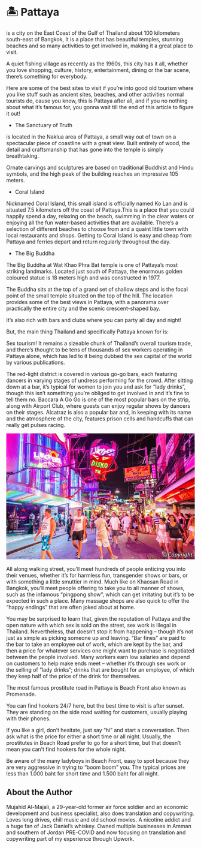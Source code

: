﻿# 🏝️ Pattaya 

is a city on the East Coast of the Gulf of Thailand about 100 kilometers south-east of Bangkok, It is a place that has beautiful temples, stunning beaches and so many activities to get involved in, making it a great place to visit.

A quiet fishing village as recently as the 1960s, this city has it all, whether you love shopping, culture, history, entertainment, dining or the bar scene, there’s something for everybody.

Here are some of the best sites to visit if you’re into good old tourism where you like stuff such as ancient sites, beaches, and other activities normal tourists do, cause you know, this is Pattaya after all, and if you no nothing about what it’s famous for, you gonna wait till the end of this article to figure it out!

- The Sanctuary of Truth 

is located in the Naklua area of Pattaya, a small way out of town on a spectacular piece of coastline with a great view. Built entirely of wood, the detail and craftsmanship that has gone into the temple is simply breathtaking.

Ornate carvings and sculptures are based on traditional Buddhist and Hindu symbols, and the high peak of the building reaches an impressive 105 meters. 

- Coral Island

Nicknamed Coral Island, this small island is officially named Ko Lan and is situated 7.5 kilometers off the coast of Pattaya.This is a place that you could happily spend a day, relaxing on the beach, swimming in the clear waters or enjoying all the fun water-based activities that are available. There’s a selection of different beaches to choose from and a quaint little town with local restaurants and shops. Getting to Coral Island is easy and cheap from Pattaya and ferries depart and return regularly throughout the day.

- The Big Buddha

The Big Buddha at Wat Khao Phra Bat temple is one of Pattaya’s most striking landmarks. Located just south of Pattaya, the enormous golden coloured statue is 18 meters high and was constructed in 1977.

The Buddha sits at the top of a grand set of shallow steps and is the focal point of the small temple situated on the top of the hill. The location provides some of the best views in Pattaya, with a panorama over practically the entire city and the scenic crescent-shaped bay.

It’s also rich with bars and clubs where you can party all day and night!

But, the main thing Thailand and specifically Pattaya known for is:

Sex tourism! It remains a sizeable chunk of Thailand’s overall tourism trade, and there’s thought to be tens of thousands of sex workers operating in Pattaya alone, which has led to it being dubbed the sex capital of the world by various publications.

The red-light district is covered in various go-go bars, each featuring dancers in varying stages of undress performing for the crowd. After sitting down at a bar, it’s typical for women to join you and ask for “lady drinks”, though this isn’t something you’re obliged to get involved in and it’s fine to tell them no. Baccara A Go Go is one of the most popular bars on the strip, along with Airport Club, where guests can enjoy regular shows by dancers on their stages. Alcatraz is also a popular bar and, in keeping with its name and the atmosphere of the city, features prison cells and handcuffs that can really get pulses racing.

![Pattaya](_static/images/Pattaya.jpg)

All along walking street, you’ll meet hundreds of people enticing you into their venues, whether it’s for harmless fun, transgender shows or bars, or with something a little smuttier in mind. Much like on Khaosan Road in Bangkok, you’ll meet people offering to take you to all manner of shows, such as the infamous “pingpong show”, which can get irritating but it’s to be expected in such a place. Many massage shops are also quick to offer the “happy endings” that are often joked about at home.

You may be surprised to learn that, given the reputation of Pattaya and the open nature with which sex is sold on the street, sex work is illegal in Thailand. Nevertheless, that doesn’t stop it from happening – though it’s not just as simple as picking someone up and leaving. “Bar fines” are paid to the bar to take an employee out of work, which are kept by the bar, and then a price for whatever services one might want to purchase is negotiated between the people involved. Many workers earn low salaries and depend on customers to help make ends meet – whether it’s through sex work or the selling of “lady drinks”; drinks that are bought for an employee, of which they keep half of the price of the drink for themselves.

The most famous prostitute road in Pattaya is Beach Front also known as Promenade.

You can find hookers 24/7 here, but the best time to visit is after sunset. They are standing on the side road waiting for customers, usually playing with their phones.

If you like a girl, don’t hesitate, just say “hi” and start a conversation. Then ask what is the price for either a short time or all night. Usually, the prostitutes in Beach Road prefer to go for a short time, but that doesn’t mean you can’t find hookers for the whole night.

Be aware of the many ladyboys in Beach Front, easy to spot because they are very aggressive in trying to “boom boom” you. The typical prices are less than 1.000 baht for short time and 1.500 baht for all night.


## About the Author

Mujahid Al-Majali, a 29-year-old former air force soldier and an economic development and business specialist, also does translation and copywriting. Loves long drives, chill music and old school movies. A nicotine addict and a huge fan of Jack Daniel’s whiskey. Owned multiple businesses in Amman and southern of Jordan PRE-COVID and now focusing on translation and copywriting part of my experience through Upwork.
